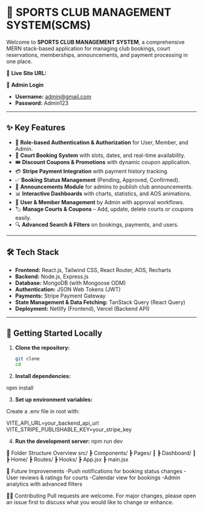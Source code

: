 # 🏸 SPORTS CLUB MANAGEMENT SYSTEM(SCMS)

Welcome to **SPORTS CLUB MANAGEMENT SYSTEM**, a comprehensive MERN stack-based application for managing club bookings, court reservations, memberships, announcements, and payment processing in one place.

🔗 **Live Site URL:** []()

👤 **Admin Login**

- **Username:** admin@gmail.com
- **Password:** Admin123

---

## ✨ **Key Features**

- 🔑 **Role-based Authentication & Authorization** for User, Member, and Admin.
- 🏸 **Court Booking System** with slots, dates, and real-time availability.
- 🎟️ **Discount Coupons & Promotions** with dynamic coupon application.
- 💳 **Stripe Payment Integration** with payment history tracking.
- ✅ **Booking Status Management** (Pending, Approved, Confirmed).
- 📢 **Announcements Module** for admins to publish club announcements.
- 📊 **Interactive Dashboards** with charts, statistics, and AOS animations.
- 👥 **User & Member Management** by Admin with approval workflows.
- 🏷️ **Manage Courts & Coupons** – Add, update, delete courts or coupons easily.
- 🔍 **Advanced Search & Filters** on bookings, payments, and users.

---

## 🛠️ **Tech Stack**

- **Frontend:** React.js, Tailwind CSS, React Router, AOS, Recharts
- **Backend:** Node.js, Express.js
- **Database:** MongoDB (with Mongoose ODM)
- **Authentication:** JSON Web Tokens (JWT)
- **Payments:** Stripe Payment Gateway
- **State Management & Data Fetching:** TanStack Query (React Query)
- **Deployment:** Netlify (Frontend), Vercel (Backend API)

---

## 🚀 **Getting Started Locally**

1. **Clone the repository:**

   ```bash
   git clone
   cd
   ```

2. **Install dependencies:**

npm install

3. **Set up environment variables:**

Create a .env file in root with:

VITE_API_URL=your_backend_api_url
VITE_STRIPE_PUBLISHABLE_KEY=your_stripe_key

4. **Run the development server:**
   npm run dev

📂 Folder Structure Overview
src/
┣ Components/
┣ Pages/
┃ ┣ Dashboard/
┃ ┣ Home/
┣ Routes/
┣ Hooks/
┣ App.jsx
┣ main.jsx

🎯 Future Improvements
-Push notifications for booking status changes
-User reviews & ratings for courts
-Calendar view for bookings
-Admin analytics with advanced filters

👨‍💻 Contributing
Pull requests are welcome. For major changes, please open an issue first to discuss what you would like to change or enhance.
